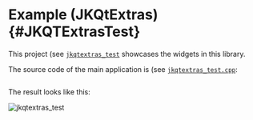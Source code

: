 # Example (JKQtExtras) {#JKQTExtrasTest}
This project (see [`jkqtextras_test`](https://github.com/jkriege2/JKQtExtras/tree/master/examples/jkqtextras_test) showcases the widgets in this library.

The source code of the main application is (see [`jkqtextras_test.cpp`](https://github.com/jkriege2/JKQtExtras/tree/master/examples/jkqtextras_test/jkqtextras_test.cpp):
```.cpp
```
The result looks like this:

![jkqtextras_test](https://raw.githubusercontent.com/jkriege2/JKQtExtras/master/screenshots/jkqtextras_test.png)


